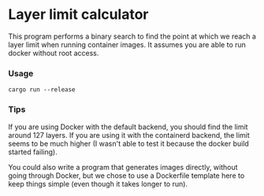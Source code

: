 # Layer limit calculator

This program performs a binary search to find the point at which we reach a layer limit when running
container images. It assumes you are able to run docker without root access.

### Usage

```
cargo run --release
```

### Tips

If you are using Docker with the default backend, you should find the limit around 127 layers. If
you are using it with the containerd backend, the limit seems to be much higher (I wasn't able to
test it because the docker build started failing).

You could also write a program that generates images directly, without going through Docker, but
we chose to use a Dockerfile template here to keep things simple (even though it takes longer to
run).
